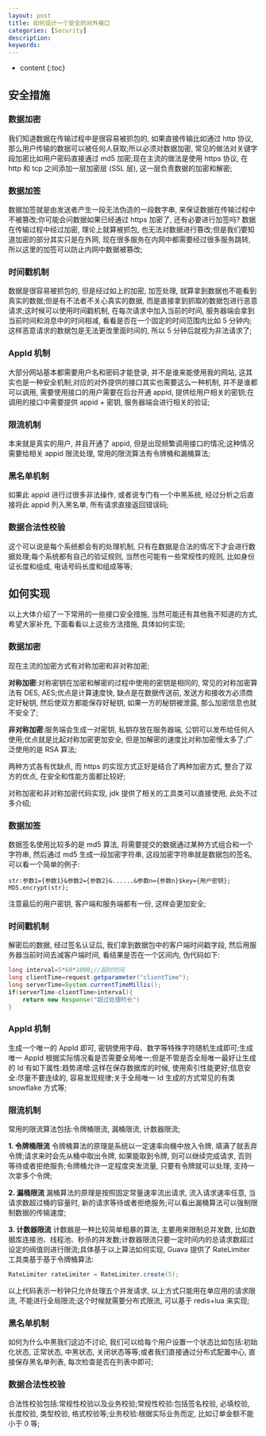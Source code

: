 ```yaml
---
layout: post
title: 如何设计一个安全的对外接口
categories: [Security]
description: 
keywords: 
---
```


* content
{:toc}


## 安全措施

### 数据加密

我们知道数据在传输过程中是很容易被抓包的, 如果直接传输比如通过 http 协议, 那么用户传输的数据可以被任何人获取;所以必须对数据加密, 常见的做法对关键字段加密比如用户密码直接通过 md5 加密;现在主流的做法是使用 https 协议, 在 http 和 tcp 之间添加一层加密层 (SSL 层), 这一层负责数据的加密和解密;

### 数据加签

数据加签就是由发送者产生一段无法伪造的一段数字串, 来保证数据在传输过程中不被篡改;你可能会问数据如果已经通过 https 加密了, 还有必要进行加签吗? 数据在传输过程中经过加密, 理论上就算被抓包, 也无法对数据进行篡改;但是我们要知道加密的部分其实只是在外网, 现在很多服务在内网中都需要经过很多服务跳转, 所以这里的加签可以防止内网中数据被篡改;

### 时间戳机制

数据是很容易被抓包的, 但是经过如上的加密, 加签处理, 就算拿到数据也不能看到真实的数据;但是有不法者不关心真实的数据, 而是直接拿到抓取的数据包进行恶意请求;这时候可以使用时间戳机制, 在每次请求中加入当前的时间, 服务器端会拿到当前时间和消息中的时间相减, 看看是否在一个固定的时间范围内比如 5 分钟内;这样恶意请求的数据包是无法更改里面时间的, 所以 5 分钟后就视为非法请求了;

### AppId 机制

大部分网站基本都需要用户名和密码才能登录, 并不是谁来能使用我的网站, 这其实也是一种安全机制;对应的对外提供的接口其实也需要这么一种机制, 并不是谁都可以调用, 需要使用接口的用户需要在后台开通 appid, 提供给用户相关的密钥;在调用的接口中需要提供 appid + 密钥, 服务器端会进行相关的验证;

### 限流机制

本来就是真实的用户, 并且开通了 appid, 但是出现频繁调用接口的情况;这种情况需要给相关 appid 限流处理, 常用的限流算法有令牌桶和漏桶算法;

### 黑名单机制

如果此 appid 进行过很多非法操作, 或者说专门有一个中黑系统, 经过分析之后直接将此 appid 列入黑名单, 所有请求直接返回错误码;

### 数据合法性校验

这个可以说是每个系统都会有的处理机制, 只有在数据是合法的情况下才会进行数据处理;每个系统都有自己的验证规则, 当然也可能有一些常规性的规则, 比如身份证长度和组成, 电话号码长度和组成等等;



## 如何实现

以上大体介绍了一下常用的一些接口安全措施, 当然可能还有其他我不知道的方式, 希望大家补充, 下面看看以上这些方法措施, 具体如何实现;

### 数据加密

现在主流的加密方式有对称加密和非对称加密;

**对称加密**:对称密钥在加密和解密的过程中使用的密钥是相同的, 常见的对称加密算法有 DES, AES;优点是计算速度快, 缺点是在数据传送前, 发送方和接收方必须商定好秘钥, 然后使双方都能保存好秘钥, 如果一方的秘钥被泄露, 那么加密信息也就不安全了;

**非对称加密**:服务端会生成一对密钥, 私钥存放在服务器端, 公钥可以发布给任何人使用;优点就是比起对称加密更加安全, 但是加解密的速度比对称加密慢太多了;广泛使用的是 RSA 算法;

两种方式各有优缺点, 而 https 的实现方式正好是结合了两种加密方式, 整合了双方的优点, 在安全和性能方面都比较好;

对称加密和非对称加密代码实现, jdk 提供了相关的工具类可以直接使用, 此处不过多介绍;

### 数据加签

数据签名使用比较多的是 md5 算法, 将需要提交的数据通过某种方式组合和一个字符串, 然后通过 md5 生成一段加密字符串, 这段加密字符串就是数据包的签名, 可以看一个简单的例子:

```
str:参数1={参数1}&参数2={参数2}&......&参数n={参数n}$key={用户密钥}; MD5.encrypt(str);
```

注意最后的用户密钥, 客户端和服务端都有一份, 这样会更加安全;

### 时间戳机制

解密后的数据, 经过签名认证后, 我们拿到数据包中的客户端时间戳字段, 然后用服务器当前时间去减客户端时间, 看结果是否在一个区间内, 伪代码如下:

```java
long interval=5*60*1000;//超时时间
long clientTime=request.getparameter("clientTime");
long serverTime=System.currentTimeMillis();
if(serverTime-clientTime>interval){
    return new Response("超过处理时长")
}
```

### AppId 机制

生成一个唯一的 AppId 即可, 密钥使用字母、数字等特殊字符随机生成即可;生成唯一 AppId 根据实际情况看是否需要全局唯一;但是不管是否全局唯一最好让生成的 Id 有如下属性:趋势递增:这样在保存数据库的时候, 使用索引性能更好;信息安全:尽量不要连续的, 容易发现规律;关于全局唯一 Id 生成的方式常见的有类 snowflake 方式等;

### 限流机制

常用的限流算法包括:令牌桶限流,  漏桶限流,  计数器限流;

**1. 令牌桶限流** 令牌桶算法的原理是系统以一定速率向桶中放入令牌, 填满了就丢弃令牌;请求来时会先从桶中取出令牌, 如果能取到令牌, 则可以继续完成请求, 否则等待或者拒绝服务;令牌桶允许一定程度突发流量, 只要有令牌就可以处理, 支持一次拿多个令牌;

**2. 漏桶限流** 漏桶算法的原理是按照固定常量速率流出请求, 流入请求速率任意, 当请求数超过桶的容量时, 新的请求等待或者拒绝服务;可以看出漏桶算法可以强制限制数据的传输速度;

**3. 计数器限流** 计数器是一种比较简单粗暴的算法, 主要用来限制总并发数, 比如数据库连接池、线程池、秒杀的并发数;计数器限流只要一定时间内的总请求数超过设定的阀值则进行限流;具体基于以上算法如何实现, Guava 提供了 RateLimiter 工具类基于基于令牌桶算法:

```java
RateLimiter rateLimiter = RateLimiter.create(5);
```

以上代码表示一秒钟只允许处理五个并发请求, 以上方式只能用在单应用的请求限流, 不能进行全局限流;这个时候就需要分布式限流, 可以基于 redis+lua 来实现;

### 黑名单机制

如何为什么中黑我们这边不讨论, 我们可以给每个用户设置一个状态比如包括:初始化状态, 正常状态, 中黑状态, 关闭状态等等;或者我们直接通过分布式配置中心, 直接保存黑名单列表, 每次检查是否在列表中即可;

### 数据合法性校验

合法性校验包括:常规性校验以及业务校验;常规性校验:包括签名校验, 必填校验, 长度校验, 类型校验, 格式校验等;业务校验:根据实际业务而定, 比如订单金额不能小于 0 等;
